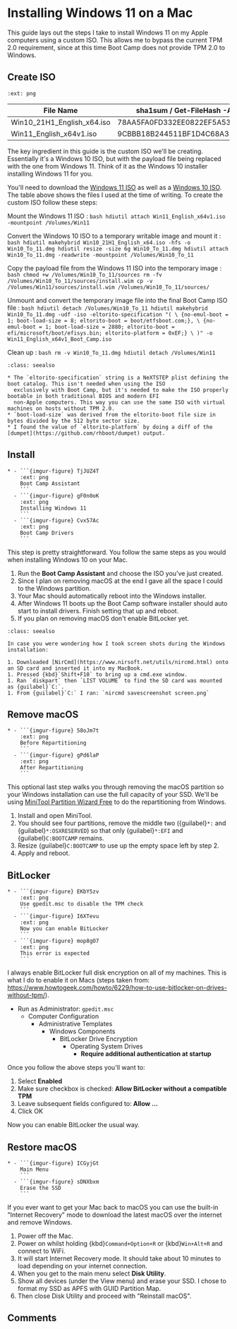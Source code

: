 # Installing Windows 11 on a Mac

This guide lays out the steps I take to install Windows 11 on my Apple computers using a custom ISO. This allows me to bypass
the current TPM 2.0 requirement, since at this time Boot Camp does not provide TPM 2.0 to Windows.

## Create ISO

```{imgur} 1J45UMB
:ext: png
```

| File Name                  | sha1sum / Get-FileHash -Algorithm SHA1   |
| -------------------------- | ---------------------------------------- |
| Win10_21H1_English_x64.iso | 78AA5FA0FD332EE0822EF5A533CD2CFE12333274 |
| Win11_English_x64v1.iso    | 9CBBB18B244511BF1D4C68A33FE6EE35D2EDA2AE |

The key ingredient in this guide is the custom ISO we'll be creating. Essentially it's a Windows 10 ISO, but with the payload
file being replaced with the one from Windows 11. Think of it as the Windows 10 installer installing Windows 11 for you.

You'll need to download the [Windows 11 ISO](https://www.microsoft.com/software-download/windows11) as well as a
[Windows 10 ISO](https://www.microsoft.com/en-us/software-download/windows10). The table above shows the files I used at the
time of writing. To create the custom ISO follow these steps:

Mount the Windows 11 ISO
:   ```bash
    hdiutil attach Win11_English_x64v1.iso -mountpoint /Volumes/Win11
    ```

Convert the Windows 10 ISO to a temporary writable image and mount it
:   ```bash
    hdiutil makehybrid Win10_21H1_English_x64.iso -hfs -o Win10_To_11.dmg
    hdiutil resize -size 6g Win10_To_11.dmg
    hdiutil attach Win10_To_11.dmg -readwrite -mountpoint /Volumes/Win10_To_11
    ```

Copy the payload file from the Windows 11 ISO into the temporary image
:   ```bash
    chmod +w /Volumes/Win10_To_11/sources
    rm -fv /Volumes/Win10_To_11/sources/install.wim
    cp -v /Volumes/Win11/sources/install.wim /Volumes/Win10_To_11/sources/
    ```

Unmount and convert the temporary image file into the final Boot Camp ISO file
:   ```bash
    hdiutil detach /Volumes/Win10_To_11
    hdiutil makehybrid Win10_To_11.dmg -udf -iso -eltorito-specification "( \
        {no-emul-boot = 1; boot-load-size = 8; eltorito-boot = boot/etfsboot.com;}, \
        {no-emul-boot = 1; boot-load-size = 2880; eltorito-boot = efi/microsoft/boot/efisys.bin; eltorito-platform = 0xEF;} \
        )" -o Win11_English_x64v1_Boot_Camp.iso
    ```

Clean up
:   ```bash
    rm -v Win10_To_11.dmg
    hdiutil detach /Volumes/Win11
    ```

```{admonition} For the Curious
:class: seealso

* The `eltorito-specification` string is a NeXTSTEP plist defining the boot catalog. This isn't needed when using the ISO
  exclusively with Boot Camp, but it's needed to make the ISO properly bootable in both traditional BIOS and modern EFI
  non-Apple computers. This way you can use the same ISO with virtual machines on hosts without TPM 2.0.
* `boot-load-size` was derived from the eltorito-boot file size in bytes divided by the 512 byte sector size.
* I found the value of `eltorito-platform` by doing a diff of the [dumpet](https://github.com/rhboot/dumpet) output.
```

## Install

```{list-table}
* - ```{imgur-figure} TjJUZ4T
    :ext: png
    Boot Camp Assistant
    ```
  - ```{imgur-figure} gF0n0oK
    :ext: png
    Installing Windows 11
    ```
  - ```{imgur-figure} Cvx57Ac
    :ext: png
    Boot Camp Drivers
    ```
```

This step is pretty straightforward. You follow the same steps as you would when installing Windows 10 on your Mac.

1. Run the **Boot Camp Assistant** and choose the ISO you've just created.
2. Since I plan on removing macOS at the end I gave all the space I could to the Windows partition.
3. Your Mac should automatically reboot into the Windows installer.
4. After Windows 11 boots up the Boot Camp software installer should auto start to install drivers. Finish setting that up
   and reboot.
5. If you plan on removing macOS don't enable BitLocker yet.

```{admonition} For the Curious
:class: seealso

In case you were wondering how I took screen shots during the Windows installation:

1. Downloaded [NirCmd](https://www.nirsoft.net/utils/nircmd.html) onto an SD card and inserted it into my MacBook.
1. Pressed {kbd}`Shift+F10` to bring up a cmd.exe window.
1. Ran `diskpart` then `LIST VOLUME` to find the SD card was mounted as {guilabel}`C:`.
1. From {guilabel}`C:` I ran: `nircmd savescreenshot screen.png`
```

## Remove macOS

```{list-table}
* - ```{imgur-figure} 58oJm7t
    :ext: png
    Before Repartitioning
    ```
  - ```{imgur-figure} gPd6laP
    :ext: png
    After Repartitioning
    ```
```

This optional last step walks you through removing the macOS partition so your Windows installation can use the full capacity
of your SSD. We'll be using [MiniTool Partition Wizard Free](https://www.partitionwizard.com/free-partition-manager.html) to
do the repartitioning from Windows.

1. Install and open MiniTool.
2. You should see four partitions, remove the middle two ({guilabel}`*:` and {guilabel}`*:OSXRESERVED`) so that only
   {guilabel}`*:EFI` and {guilabel}`C:BOOTCAMP` remains.
3. Resize {guilabel}`C:BOOTCAMP` to use up the empty space left by step 2.
4. Apply and reboot.

## BitLocker

```{list-table}
* - ```{imgur-figure} EKbY5zv
    :ext: png
    Use gpedit.msc to disable the TPM check
    ```
  - ```{imgur-figure} I6XTevu
    :ext: png
    Now you can enable BitLocker
    ```
  - ```{imgur-figure} mop8gO7
    :ext: png
    This error is expected
    ```
```

I always enable BitLocker full disk encryption on all of my machines. This is what I do to enable it on Macs (steps taken
from: https://www.howtogeek.com/howto/6229/how-to-use-bitlocker-on-drives-without-tpm/).

* Run as Administrator: `gpedit.msc`
  * Computer Configuration
    * Administrative Templates
      * Windows Components
        * BitLocker Drive Encryption
          * Operating System Drives
            * **Require additional authentication at startup**

Once you follow the above steps you'll want to:

1. Select **Enabled**
2. Make sure checkbox is checked: **Allow BitLocker without a compatible TPM**
3. Leave subsequent fields configured to: **Allow ...**
4. Click OK

Now you can enable BitLocker the usual way.

## Restore macOS

```{list-table}
* - ```{imgur-figure} ICGyjGt
    Main Menu
    ```
  - ```{imgur-figure} sDNXbxm
    Erase the SSD
    ```
```

If you ever want to get your Mac back to macOS you can use the built-in "Internet Recovery" mode to download the latest macOS
over the internet and remove Windows.

1. Power off the Mac.
2. Power on whilst holding {kbd}`Command+Option+R` or {kbd}`Win+Alt+R` and connect to WiFi.
3. It will start Internet Recovery mode. It should take about 10 minutes to load depending on your internet connection.
4. When you get to the main menu select **Disk Utility**.
5. Show all devices (under the View menu) and erase your SSD. I chose to format my SSD as APFS with GUID Partition Map.
6. Then close Disk Utility and proceed with "Reinstall macOS".

## Comments

```{disqus}
```
